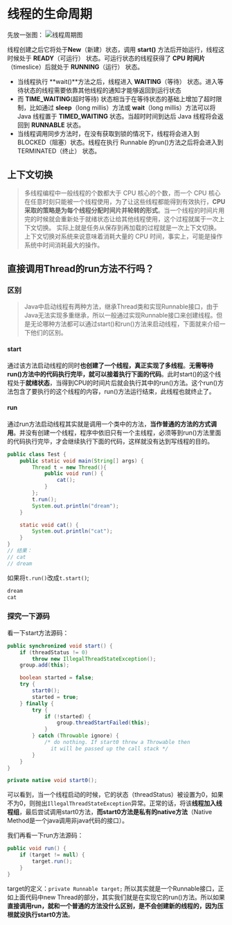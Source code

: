 # 线程的生命周期

先放一张图：
![线程周期图](https://www.pdai.tech/_images/pics/ace830df-9919-48ca-91b5-60b193f593d2.png)

线程创建之后它将处于**New**（新建）状态，调用 **start()** 方法后开始运行，线程这时候处于 **READY**（可运行） 状态。可运行状态的线程获得了 **CPU 时间片**（timeslice）后就处于 **RUNNING**（运行） 状态。

- 当线程执行 **wait()**方法之后，线程进入 **WAITING**（等待） 状态。进入等待状态的线程需要依靠其他线程的通知才能够返回到运行状态
- 而 **TIME_WAITING**(超时等待) 状态相当于在等待状态的基础上增加了超时限制，比如通过 **sleep**（long millis）方法或 **wait**（long millis）方法可以将 Java 线程置于 **TIMED_WAITING** 状态。当超时时间到达后 Java 线程将会返回到 **RUNNABLE** 状态。
- 当线程调用同步方法时，在没有获取到锁的情况下，线程将会进入到 BLOCKED（阻塞）状态。线程在执行 Runnable 的run()方法之后将会进入到 TERMINATED（终止） 状态。

## 上下文切换

> 多线程编程中一般线程的个数都大于 CPU 核心的个数，而一个 CPU 核心在任意时刻只能被一个线程使用，为了让这些线程都能得到有效执行，**CPU 采取的策略是为每个线程分配时间片并轮转的形式**。当一个线程的时间片用完的时候就会重新处于就绪状态让给其他线程使用，这个过程就属于一次上下文切换。
实际上就是任务从保存到再加载的过程就是一次上下文切换。 上下文切换对系统来说意味着消耗大量的 CPU 时间，事实上，可能是操作系统中时间消耗最大的操作。

## 直接调用Thread的run方法不行吗？
### 区别
> Java中启动线程有两种方法，继承Thread类和实现Runnable接口，由于Java无法实现多重继承，所以一般通过实现Runnable接口来创建线程。但是无论哪种方法都可以通过start()和run()方法来启动线程，下面就来介绍一下他们的区别。

#### start
通过该方法启动线程的同时**也创建了一个线程，真正实现了多线程**。**无需等待run()方法中的代码执行完毕，就可以接着执行下面的代码**。此时start()的这个线程处于**就绪状态**，当得到CPU的时间片后就会执行其中的run()方法。这个run()方法包含了要执行的这个线程的内容，run()方法运行结束，此线程也就终止了。

#### run
通过run方法启动线程其实就是调用一个类中的方法，**当作普通的方法的方式调用**。并没有创建一个线程，程序中依旧只有一个主线程，必须等到run()方法里面的代码执行完毕，才会继续执行下面的代码，这样就没有达到写线程的目的。

```java
public class Test {
    public static void main(String[] args) {
        Thread t = new Thread(){
            public void run() {
                cat();
            }
        };
        t.run();
        System.out.println("dream");
    }

    static void cat() {
        System.out.println("cat");
    }
}
// 结果：
// cat
// dream
```
如果将`t.run()`改成`t.start()`;
```java
dream
cat
```

### 探究一下源码
看一下start方法源码：
```java
public synchronized void start() {
    if (threadStatus != 0)
        throw new IllegalThreadStateException();
    group.add(this);

    boolean started = false;
    try {
        start0();
        started = true;
    } finally {
        try {
            if (!started) {
                group.threadStartFailed(this);
            }
        } catch (Throwable ignore) {
            /* do nothing. If start0 threw a Throwable then
              it will be passed up the call stack */
        }
    }
}

private native void start0();
```
  可以看到，当一个线程启动的时候，它的状态（threadStatus）被设置为0，如果不为0，则抛出`IllegalThreadStateException`异常。正常的话，将该**线程加入线程组**，最后尝试调用start0方法，**而start0方法是私有的native方法**（Native Method是一个java调用非java代码的接口）。

我们再看一下run方法源码：
```java
public void run() {
    if (target != null) {
        target.run();
    }
}
```
target的定义：`private Runnable target;`
所以其实就是一个Runnable接口，正如上面代码中new Thread的部分，其实我们就是在实现它的run()方法。所以如果**直接调用run，就和一个普通的方法没什么区别，是不会创建新的线程的，因为压根就没执行start0方法**。
